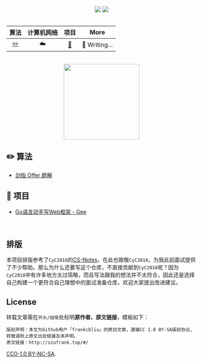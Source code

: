 <div align="center">
    <a href="http://szufrank.top/#/"> <img src="https://badgen.net/badge/Interview_Notes/%E5%9C%A8%E7%BA%BF%E9%98%85%E8%AF%BB?icon=chrome&color=fe7d37"></a>
    <a href="#微信公众号"> <img src="https://badgen.net/badge/%E5%85%AC%E4%BC%97%E5%8F%B7/%E7%BC%96%E7%A8%8B%E5%85%85%E7%94%B5%E5%AE%9D?icon=rss&color=fe7d37"></a>
</div>
<br>


|   算法    | 计算机网络 |      项目       |        More         |
| :-------: | :--------: | :-------------: | :-----------------: |
| [:pencil2:](http://szufrank.top/#/./docs/code) |  :cloud:   | [📔](http://szufrank.top/#/./docs/go-web) | :pencil: Writing... |

<br>

<div align="center">
    <img src="https://s1.ax1x.com/2020/07/18/U2QjoD.png" width="200px">
</div>

## ✏️ 算法
- [剑指 Offer 题解](http://szufrank.top/#/./docs/code)

## 📔 项目
- [Go语言动手写Web框架 - Gee](http://szufrank.top/#/./docs/go-web)


<br>

## 排版

本项目排版参考了`CyC2018`的[CS-Notes](https://github.com/CyC2018/CS-Notes)，在此也致敬`CyC2018`，为我此前面试提供了不少帮助。那么为什么还要写这个仓库，不直接贡献到`CyC2018`呢？因为`CyC2018`中有许多地方太过简略，而且写法跟我的想法并不太符合，因此还是选择自己构建一个更符合自己理想中的面试准备仓库，欢迎大家提出改进建议。

## License

转载文章需在`开头/结尾`处标明**原作者、原文链接**，模板如下：

```
版权声明：本文为Github用户「frankcbliu」的原创文章，遵循CC 1.0 BY-SA版权协议，转载请附上原文出处链接及本声明。
原文链接：http://szufrank.top/#/
```

[CC0-1.0 BY-NC-SA](https://github.com/frankcbliu/Interview_Notes/blob/master/LICENSE).
